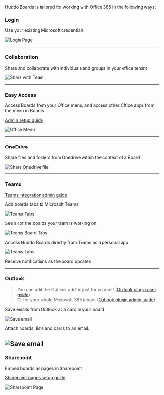 Huddo Boards is tailored for working with Office 365 in the following ways:

### Login

Use your existing Microsoft credentials

![Login Page](/assets/msgraph/sign_in.png)

---

### Collaboration

Share and collaborate with individuals and groups in your office tenant

![Share with Team](/assets/msgraph/team_search.png)

---

### Easy Access

Access Boards from your Office menu, and access other Office apps from the menu in Boards

[Admin setup guide](/boards/msgraph/custom-tiles/)

![Office Menu](/assets/msgraph/custom-tiles.png)

---

### OneDrive

Share files and folders from Onedrive within the context of a Board

![Share Onedrive file](/assets/msgraph/share_from_onedrive.png)

---

### Teams

[Teams integration admin guide](/boards/msgraph/teams/)

Add boards tabs to Microsoft Teams

![Teams Tabs](/assets/msgraph/teams_tabs.png)

See all of the boards your team is working on.

![Teams Board Tabs](/assets/msgraph/teams_tab-board.png)

Access Huddo Boards directly from Teams as a personal app

![Teams Tabs](/assets/msgraph/teams_tabs_personal.png)

Receive notifications as the board updates


---

### Outlook

> You can add the Outlook add-in just for yourself ([Outlook plugin user guide](/boards/msgraph/outlook_personal/))<br /> Or for your whole Microsoft 365 tenant ([Outlook plugin admin guide](/boards/msgraph/outlook/))

Save emails from Outlook as a card in your board

![Save email](/assets/msgraph/outlook_create.png)

Attach boards, lists and cards to an email.

![Save email](/assets/msgraph/outlook_attach.png) 
---

### Sharepoint

Embed boards as pages in Sharepoint.

[Sharepoint pages setup guide](/boards/msgraph/sharepoint/)

![Sharepoint Page](/assets/msgraph/sharepoint10.png)
